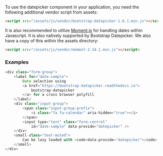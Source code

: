 
To use the datepicker component in your application, you need the following additional vendor script from assets:

```html
<script src="/assets/js/vendor/bootstrap-datepicker-1.6.1.min.js"></script>
```

It is also recommended to utilize [Moment.js](https://momentjs.com/docs/) for handling dates within Javascript. It is also natively supported by Bootstrap Datepicker. We also have a copy of this within the assets directory:

```html
<script src="/assets/js/vendor/moment-2.14.1.min.js"></script>
```

### Examples

```js
<div class="form-group">
    <label for="date-sample">
        Date selection using
        <a href="https://bootstrap-datepicker.readthedocs.io">
            bootstrap-datepicker
        </a> for a cross browser polyfill
    </label>
    <div class="input-group">
        <span class="input-group-prefix">
            <i class="fa fa-calendar" aria-hidden="true"></i>
        </span>
        <input type="text" class="form-control"
            id="date-sample" data-provide="datepicker" />
    </div>
    <small class="text-muted">
        Can be lazy loaded with <code>data-provide="datepicker"</code> on the input
    </small>
</div>
```
